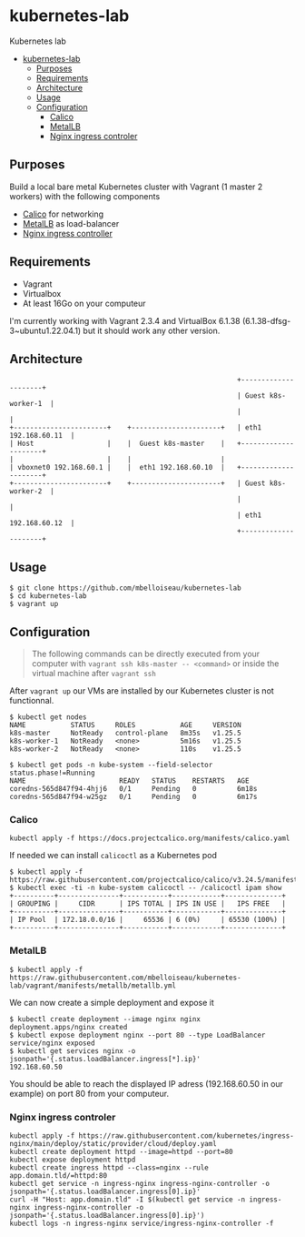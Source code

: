 # kubernetes-lab

Kubernetes lab

- [kubernetes-lab](#kubernetes-lab)
  - [Purposes](#purposes)
  - [Requirements](#requirements)
  - [Architecture](#architecture)
  - [Usage](#usage)
  - [Configuration](#configuration)
    - [Calico](#calico)
    - [MetalLB](#metallb)
    - [Nginx ingress controler](#nginx-ingress-controler)

## Purposes

Build a local bare metal Kubernetes cluster with Vagrant (1 master 2 workers) with the following components
* [Calico](https://projectcalico.docs.tigera.io/getting-started/kubernetes/) for networking
* [MetalLB](https://metallb.universe.tf/) as load-balancer
* [Nginx ingress controller](https://docs.nginx.com/nginx-ingress-controller/)
  
## Requirements

* Vagrant
* Virtualbox
* At least 16Go on your computeur

I'm currently working with Vagrant 2.3.4 and VirtualBox 6.1.38 (6.1.38-dfsg-3~ubuntu1.22.04.1) but it should work any other version.

## Architecture

```                                                                                                                                                                                            
                                                        +---------------------+               
                                                        | Guest k8s-worker-1  |               
                                                        |                     |               
+-----------------------+    +----------------------+   | eth1 192.168.60.11  |               
| Host                  |    |  Guest k8s-master    |   +---------------------+               
|                       |    |                      |                                         
| vboxnet0 192.168.60.1 |    |  eth1 192.168.60.10  |   +---------------------+               
+-----------------------+    +----------------------+   | Guest k8s-worker-2  |               
                                                        |                     |               
                                                        | eth1 192.168.60.12  |               
                                                        +---------------------+          
```

## Usage

```
$ git clone https://github.com/mbelloiseau/kubernetes-lab
$ cd kubernetes-lab
$ vagrant up
```

## Configuration

> The following commands can be directly executed from your computer with `vagrant ssh k8s-master -- <command>` or inside the virtual machine after `vagrant ssh`

After `vagrant up` our VMs are installed by our Kubernetes cluster is not functionnal.

```
$ kubectl get nodes
NAME           STATUS     ROLES           AGE     VERSION
k8s-master     NotReady   control-plane   8m35s   v1.25.5
k8s-worker-1   NotReady   <none>          5m16s   v1.25.5
k8s-worker-2   NotReady   <none>          110s    v1.25.5

$ kubectl get pods -n kube-system --field-selector status.phase!=Running
NAME                       READY   STATUS    RESTARTS   AGE
coredns-565d847f94-4hjj6   0/1     Pending   0          6m18s
coredns-565d847f94-w25gz   0/1     Pending   0          6m17s
```

### Calico

```
kubectl apply -f https://docs.projectcalico.org/manifests/calico.yaml
```

If needed we can install `calicoctl` as a Kubernetes pod

```
$ kubectl apply -f https://raw.githubusercontent.com/projectcalico/calico/v3.24.5/manifests/calicoctl.yaml
$ kubectl exec -ti -n kube-system calicoctl -- /calicoctl ipam show
+----------+---------------+-----------+------------+--------------+
| GROUPING |     CIDR      | IPS TOTAL | IPS IN USE |   IPS FREE   |
+----------+---------------+-----------+------------+--------------+
| IP Pool  | 172.18.0.0/16 |     65536 | 6 (0%)     | 65530 (100%) |
+----------+---------------+-----------+------------+--------------+
```

### MetalLB



```
$ kubectl apply -f https://raw.githubusercontent.com/mbelloiseau/kubernetes-lab/vagrant/manifests/metallb/metallb.yml
```

We can now create a simple deployment and expose it

```
$ kubectl create deployment --image nginx nginx
deployment.apps/nginx created
$ kubectl expose deployment nginx --port 80 --type LoadBalancer
service/nginx exposed
$ kubectl get services nginx -o jsonpath='{.status.loadBalancer.ingress[*].ip}'
192.168.60.50
```

You should be able to reach the displayed IP adress (192.168.60.50 in our example) on port 80 from your computeur.

### Nginx ingress controler

```
kubectl apply -f https://raw.githubusercontent.com/kubernetes/ingress-nginx/main/deploy/static/provider/cloud/deploy.yaml
kubectl create deployment httpd --image=httpd --port=80
kubectl expose deployment httpd
kubectl create ingress httpd --class=nginx --rule app.domain.tld/=httpd:80
kubectl get service -n ingress-nginx ingress-nginx-controller -o jsonpath='{.status.loadBalancer.ingress[0].ip}'
curl -H "Host: app.domain.tld" -I $(kubectl get service -n ingress-nginx ingress-nginx-controller -o jsonpath='{.status.loadBalancer.ingress[0].ip}')
kubectl logs -n ingress-nginx service/ingress-nginx-controller -f
```